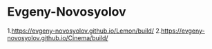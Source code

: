 # Evgeny-Novosyolov

1.https://evgeny-novosyolov.github.io/Lemon/build/
2.https://evgeny-novosyolov.github.io/Cinema/build/
